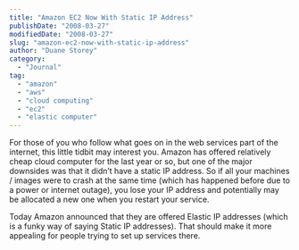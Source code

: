 ```yaml
---
title: "Amazon EC2 Now With Static IP Address"
publishDate: "2008-03-27"
modifiedDate: "2008-03-27"
slug: "amazon-ec2-now-with-static-ip-address"
author: "Duane Storey"
category:
  - "Journal"
tag:
  - "amazon"
  - "aws"
  - "cloud computing"
  - "ec2"
  - "elastic computer"
---
```


For those of you who follow what goes on in the web services part of the internet, this little tidbit may interest you. Amazon has offered relatively cheap cloud computer for the last year or so, but one of the major downsides was that it didn’t have a static IP address. So if all your machines / images were to crash at the same time (which has happened before due to a power or internet outage), you lose your IP address and potentially may be allocated a new one when you restart your service.

Today Amazon announced that they are offered Elastic IP addresses (which is a funky way of saying Static IP addresses). That should make it more appealing for people trying to set up services there.